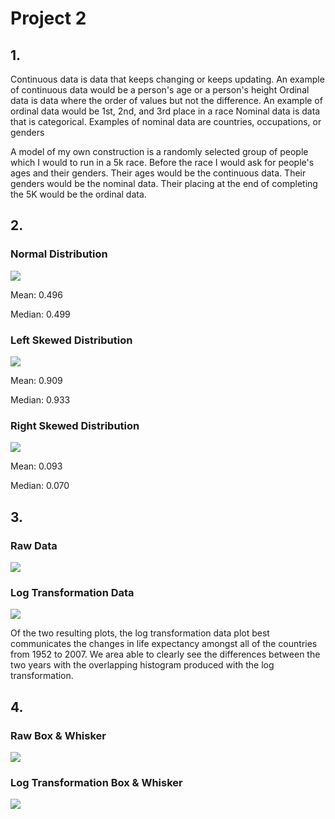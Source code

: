 # Project 2

## 1. 
Continuous data is data that keeps changing or keeps updating. An example of continuous data would be a person's age or a person's height
Ordinal data is data where the order of values but not the difference. An example of ordinal data would be 1st, 2nd, and 3rd place in a race
Nominal data is data that is categorical. Examples of nominal data are countries, occupations, or genders

A model of my own construction is a randomly selected group of people which I would to run in a 5k race. Before the race I would ask for people's ages and their genders. Their ages would be the continuous data. Their genders would be the nominal data. Their placing at the end of completing the 5K would be the ordinal data.

## 2.
### Normal Distribution
![](normal.PNG)

Mean: 0.496

Median: 0.499


### Left Skewed Distribution
![](left.PNG)

Mean: 0.909

Median: 0.933

### Right Skewed Distribution
![](right.PNG)

Mean: 0.093

Median: 0.070

## 3.
### Raw Data
![](rawlifeexp.PNG)

### Log Transformation Data
![](loglifeexp.PNG)

Of the two resulting plots, the log transformation data plot best communicates the changes in life expectancy amongst all of the countries from 1952 to 2007. We area able to clearly see the differences between the two years with the overlapping histogram produced with the log transformation. 

## 4.
### Raw Box & Whisker
![](rawbox.PNG)

### Log Transformation Box & Whisker
![](logbox.PNG)

